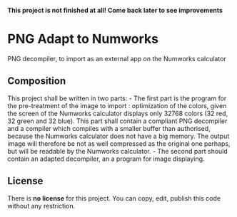 <b>This project is not finished at all!
Come back later to see improvements </b>

<h1> PNG Adapt to Numworks</h1>
PNG decompiler, to import as an external app on the Numworks calculator

<h2>Composition</h2>
This project shall be written in two parts:
 - The first part is the program for the pre-treatment of the image to import : optimization of the colors, given the screen of the Numworks calculator displays only 32768 colors (32 red, 32 green and 32 blue). This part shall contain a compliant PNG decompiler and a compiler which compiles with a smaller buffer than authorised, because the Numworks calculator does not have a big memory. The output image will therefore be not as well compressed as the original one perhaps, but will be readable by the Numworks calculator.
 - The second part should contain an adapted decompiler, an a program for image displaying. 

<h2>License</h2>

There is **no license** for this project.
You can copy, edit, publish this code without any restriction.
